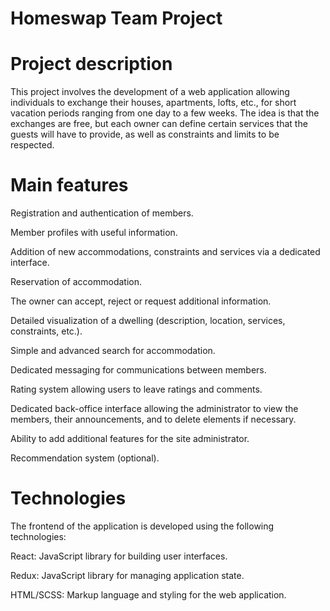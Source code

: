 # Homeswap Team Project

# Project description
This project involves the development of a web application allowing individuals to exchange their houses, apartments, lofts, etc., for short vacation periods ranging from one day to a few weeks. The idea is that the exchanges are free, but each owner can define certain services that the guests will have to provide, as well as constraints and limits to be respected.

# Main features
Registration and authentication of members.

Member profiles with useful information.

Addition of new accommodations, constraints and services via a dedicated interface.

Reservation of accommodation.

The owner can accept, reject or request additional information.

Detailed visualization of a dwelling (description, location, services, constraints, etc.).

Simple and advanced search for accommodation.

Dedicated messaging for communications between members.

Rating system allowing users to leave ratings and comments.

Dedicated back-office interface allowing the administrator to view the members, their announcements, and to delete elements if necessary.

Ability to add additional features for the site administrator.

Recommendation system (optional).

# Technologies
The frontend of the application is developed using the following technologies:

React: JavaScript library for building user interfaces.

Redux: JavaScript library for managing application state.

HTML/SCSS: Markup language and styling for the web application.
